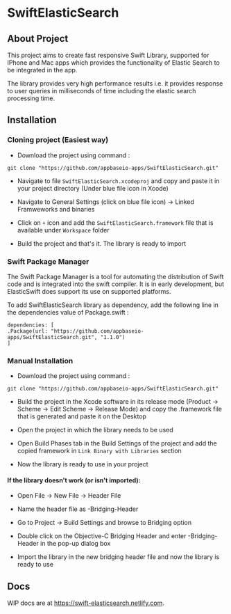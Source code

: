 # SwiftElasticSearch

## About Project

This project aims to create fast responsive Swift Library, supported for IPhone and Mac apps which provides the functionality of Elastic Search to be integrated in the app.

The library provides very high performance results i.e. it provides response to user queries in milliseconds of time including the elastic search processing time.

## Installation

### Cloning project (Easiest way)

* Download the project using command :

```
git clone "https://github.com/appbaseio-apps/SwiftElasticSearch.git"
```
* Navigate to file `SwiftElasticSearch.xcodeproj` and copy and paste it in your project directory (Under blue file icon in Xcode)

* Navigate to General Settings (click on blue file icon) -> Linked Framweworks and binaries

* Click on `+` icon and add the `SwiftElasticSearch.framework` file that is available under `Workspace` folder

* Build the project and that's it. The library is ready to import

### Swift Package Manager

The Swift Package Manager is a tool for automating the distribution of Swift code and is integrated into the swift compiler. It is in early development, but ElasticSwift does support its use on supported platforms.

To add SwiftElasticSearch library as dependency, add the following line in the dependencies value of Package.swift : 

```
dependencies: [
.Package(url: "https://github.com/appbaseio-apps/SwiftElasticSearch.git", "1.1.0")
]
```
### Manual Installation

* Download the project using command :

```
git clone "https://github.com/appbaseio-apps/SwiftElasticSearch.git"
```
* Build the project in the Xcode software in its release mode (Product -> Scheme -> Edit Scheme -> Release Mode) and copy the .framework file that is generated and paste it on the Desktop

* Open the project in which the library needs to be used

* Open Build Phases tab in the Build Settings of the project and add the copied framework in `Link Binary with Libraries` section

* Now the library is ready to use in your project

#### If the library doesn't work (or isn't imported):

* Open File -> New File -> Header File

* Name the header file as <appName>-Bridging-Header

* Go to Project -> Build Settings and browse to Bridging option

* Double click on the Objective-C Bridging Header and enter <appName>-Bridging-Header in the pop-up dialog box

* Import the library in the new bridging header file and now the library is ready to use

## Docs

WIP docs are at https://swift-elasticsearch.netlify.com.
